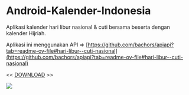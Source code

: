 # Android-Kalender-Indonesia
Aplikasi kalender hari libur nasional & cuti bersama beserta dengan kalender Hijriah.

Aplikasi ini menggunakan API => [https://github.com/bachors/apiapi?tab=readme-ov-file#hari-libur--cuti-nasional](https://github.com/bachors/apiapi?tab=readme-ov-file#hari-libur--cuti-nasional)

<< [DOWNLOAD](https://github.com/bachors/Android-Kalender-Indonesia/tree/master) >>

<img src="https://raw.githubusercontent.com/bachors/Android-Kalender-Indonesia/refs/heads/main/kalender.gif"/>
